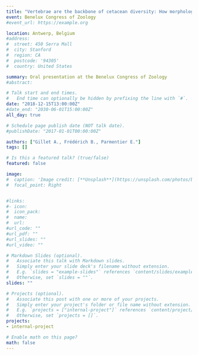 ```yaml
---
title: "Vertebrae are the backbone of cetacean diversity: How morphological innovations sustained dolphin explosive radiation"
event: Benelux Congress of Zoology
#event_url: https://example.org

location: Antwerp, Belgium
#address:
#  street: 450 Serra Mall
#  city: Stanford
#  region: CA
#  postcode: '94305'
#  country: United States

summary: Oral presentation at the Benelux Congress of Zoology
#abstract: 

# Talk start and end times.
#   End time can optionally be hidden by prefixing the line with `#`.
date: "2018-12-15T13:00:00Z"
#date_end: "2030-06-01T15:00:00Z"
all_day: true

# Schedule page publish date (NOT talk date).
#publishDate: "2017-01-01T00:00:00Z"

authors: ["Gillet A., Frédérich B., Parmentier E."]
tags: []

# Is this a featured talk? (true/false)
featured: false

image:
#  caption: 'Image credit: [**Unsplash**](https://unsplash.com/photos/bzdhc5b3Bxs)'
#  focal_point: Right


#links:
#- icon:
#  icon_pack:
#  name:
#  url: 
#url_code: ""
#url_pdf: ""
#url_slides: ""
#url_video: ""

# Markdown Slides (optional).
#   Associate this talk with Markdown slides.
#   Simply enter your slide deck's filename without extension.
#   E.g. `slides = "example-slides"` references `content/slides/example-slides.md`.
#   Otherwise, set `slides = ""`.
slides: ""

# Projects (optional).
#   Associate this post with one or more of your projects.
#   Simply enter your project's folder or file name without extension.
#   E.g. `projects = ["internal-project"]` references `content/project/deep-learning/index.md`.
#   Otherwise, set `projects = []`.
projects:
- internal-project

# Enable math on this page?
math: false
---
```

